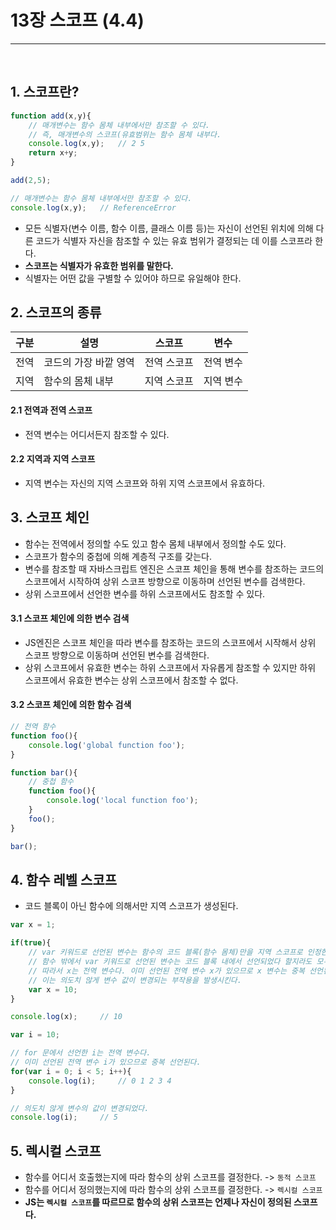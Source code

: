 # 13장 스코프 (4.4)
<hr>
<br>

## 1. 스코프란?
```jsx
function add(x,y){
    // 매개변수는 함수 몸체 내부에서만 참조할 수 있다.
    // 즉, 매개변수의 스코프(유효범위는 함수 몸체 내부다.
    console.log(x,y);   // 2 5
    return x+y;    
}

add(2,5);

// 매개변수는 함수 몸체 내부에서만 참조할 수 있다.
console.log(x,y);   // ReferenceError
```
- 모든 식별자(변수 이름, 함수 이름, 클래스 이름 등)는 자신이 선언된 위치에 의해 다른 코드가 식별자 자신을 참조할 수 있는 유효 범위가 결정되는 데 이를 스코프라 한다. 
- **스코프는 식별자가 유효한 범위를 말한다.**
- 식별자는 어떤 값을 구별할 수 있어야 하므로 유일해야 한다.

## 2. 스코프의 종류
|구분|설명|스코프|변수|
|---|---|----|---|
|전역|코드의 가장 바깥 영역| 전역 스코프|전역 변수|
|지역|함수의 몸체 내부|지역 스코프|지역 변수|

#### 2.1 전역과 전역 스코프
- 전역 변수는 어디서든지 참조할 수 있다.

#### 2.2 지역과 지역 스코프
- 지역 변수는 자신의 지역 스코프와 하위 지역 스코프에서 유효하다.

## 3. 스코프 체인
- 함수는 전역에서 정의할 수도 있고 함수 몸체 내부에서 정의할 수도 있다.
- 스코프가 함수의 중첩에 의해 계층적 구조를 갖는다.
- 변수를 참조할 때 자바스크립트 엔진은 스코프 체인을 통해 변수를 참조하는 코드의 스코프에서 시작하여 상위 스코프 방향으로 이동하며 선언된 변수를 검색한다.
- 상위 스코프에서 선언한 변수를 하위 스코프에서도 참조할 수 있다.

#### 3.1 스코프 체인에 의한 변수 검색
- JS엔진은 스코프 체인을 따라 변수를 참조하는 코드의 스코프에서 시작해서 상위 스코프 방향으로 이동하며 선언된 변수를 검색한다.
- 상위 스코프에서 유효한 변수는 하위 스코프에서 자유롭게 참조할 수 있지만 하위 스코프에서 유효한 변수는 상위 스코프에서 참조할 수 없다.

#### 3.2 스코프 체인에 의한 함수 검색
```jsx
// 전역 함수
function foo(){
    console.log('global function foo');
}

function bar(){
    // 중첩 함수
    function foo(){
        console.log('local function foo');
    }
    foo();
}

bar();
```

## 4. 함수 레벨 스코프
- 코드 블록이 아닌 함수에 의해서만 지역 스코프가 생성된다.
```jsx
var x = 1;

if(true){
    // var 키워드로 선언된 변수는 함수의 코드 블록(함수 몸체)만을 지역 스코프로 인정한다.
    // 함수 밖에서 var 키워드로 선언된 변수는 코드 블록 내에서 선언되었다 할지라도 모두 전역 변수다.
    // 따라서 x는 전역 변수다. 이미 선언된 전역 변수 x가 있으므로 x 변수는 중복 선언된다.
    // 이는 의도치 않게 변수 값이 변경되는 부작용을 발생시킨다.
    var x = 10;
}

console.log(x);     // 10
```
```jsx
var i = 10;

// for 문에서 선언한 i는 전역 변수다. 
// 이미 선언된 전역 변수 i가 있으므로 중복 선언된다.
for(var i = 0; i < 5; i++){
    console.log(i);     // 0 1 2 3 4
}

// 의도치 않게 변수의 값이 변경되었다.
console.log(i);     // 5
```

## 5. 렉시컬 스코프
- 함수를 어디서 호출했는지에 따라 함수의 상위 스코프를 결정한다. -> `동적 스코프`
- 함수를 어디서 정의했는지에 따라 함수의 상위 스코프를 결정한다. -> `렉시컬 스코프`
- **JS는 `렉시컬 스코프`를 따르므로 함수의 상위 스코프는 언제나 자신이 정의된 스코프다.**
